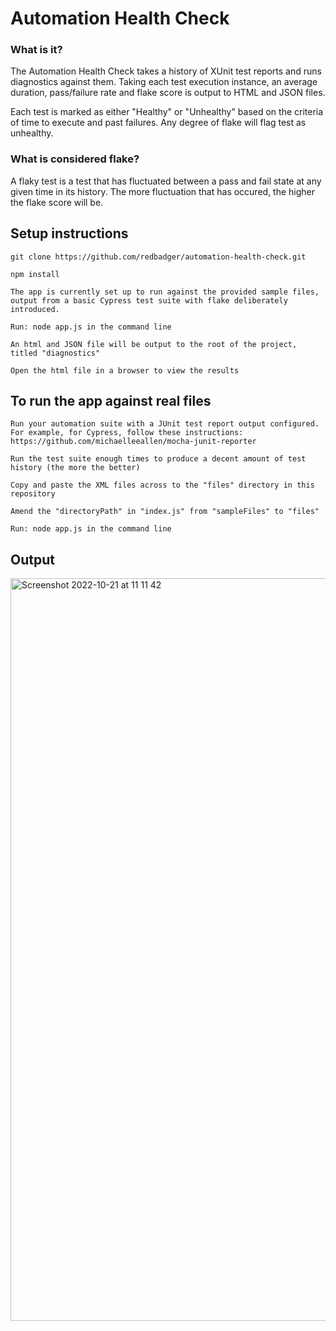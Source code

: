 # Automation Health Check

### What is it?

The Automation Health Check takes a history of XUnit test reports and runs diagnostics against them. Taking each test execution instance, an average duration, pass/failure rate and flake score is output to HTML and JSON files.

Each test is marked as either "Healthy" or "Unhealthy" based on the criteria of time to execute and past failures. Any degree of flake will flag test as unhealthy.

### What is considered flake?

A flaky test is a test that has fluctuated between a pass and fail state at any given time in its history. The more fluctuation that has occured, the higher the flake score will be.


## Setup instructions

    git clone https://github.com/redbadger/automation-health-check.git

    npm install

    The app is currently set up to run against the provided sample files, output from a basic Cypress test suite with flake deliberately introduced.

    Run: node app.js in the command line

    An html and JSON file will be output to the root of the project, titled "diagnostics"

    Open the html file in a browser to view the results

## To run the app against real files

    Run your automation suite with a JUnit test report output configured. For example, for Cypress, follow these instructions: https://github.com/michaelleeallen/mocha-junit-reporter

    Run the test suite enough times to produce a decent amount of test history (the more the better)

    Copy and paste the XML files across to the "files" directory in this repository

    Amend the "directoryPath" in "index.js" from "sampleFiles" to "files"

    Run: node app.js in the command line
    
    
## Output

<img width="1188" alt="Screenshot 2022-10-21 at 11 11 42" src="https://user-images.githubusercontent.com/20296527/197172323-15a190ba-3f34-4981-9559-88533c0a7979.png">
